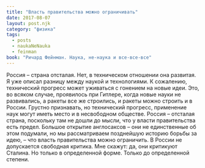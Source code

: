 ```yaml
---
title: "Власть правительства можно ограничивать"
date: 2017-08-07
layout: post.njk
category: "физика"
tags:
  - posts
  - naukaNeNauka
  - feinman
book: "Ричард Фейнман. Наука, не-наука и все-все-все"
---
```


Россия – страна отсталая. Нет, в техническом отношении она развитая. Я уже описал разницу между наукой и технологиями. К сожалению, технический прогресс может уживаться с гонением на новые идеи. Это, во всяком случае, проявилось при Гитлере, когда новые науки не развивались, а ракеты все же строились, и ракеты можно строить и в России. Грустно признавать, но технический прогресс, применение наук могут иметь место и в несвободном обществе. Россия – отсталая страна, поскольку там не дошли до мысли, что у власти правительства есть предел. Большое открытие англосаксов – они не единственные об этом подумали, но мы рассматриваем позднейшую историю борьбы за идею, – что власть правительства можно ограничить. В России не допускается свободная критика. Мне скажут: да, они критикуют Сталина. Но только в определенной форме. Только до определенной степени.
